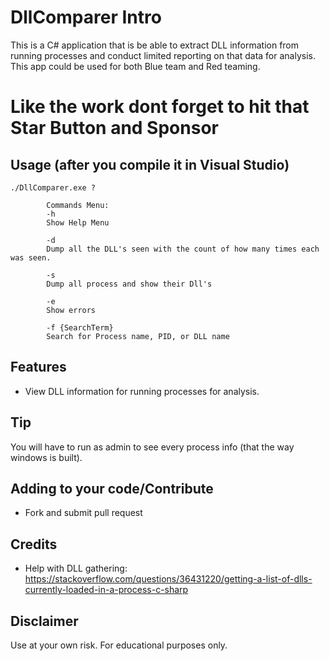 # DllComparer Intro
This is a C# application that is be able to extract DLL information from running processes and conduct limited reporting on that data for analysis. This app could be used for both Blue team and Red teaming.

# Like the work dont forget to hit that Star Button and Sponsor

## Usage (after you compile it in Visual Studio)

    ./DllComparer.exe ?
    
            Commands Menu:
            -h
            Show Help Menu

            -d 
            Dump all the DLL's seen with the count of how many times each was seen.

            -s
            Dump all process and show their Dll's

            -e
            Show errors

            -f {SearchTerm}
            Search for Process name, PID, or DLL name

    
## Features
- View DLL information for running processes for analysis.

## Tip
  You will have to run as admin to see every process info (that the way windows is built).
  
## Adding to your code/Contribute
- Fork and submit pull request

## Credits
- Help with DLL gathering: https://stackoverflow.com/questions/36431220/getting-a-list-of-dlls-currently-loaded-in-a-process-c-sharp

## Disclaimer
Use at your own risk. For educational purposes only.

